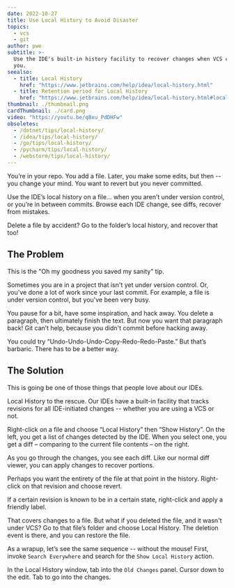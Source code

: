 ```yaml
---
date: 2022-10-27
title: Use Local History to Avoid Disaster
topics:
  - vcs
  - git
author: pwe
subtitle: >-
  Use the IDE's built-in history facility to recover changes when VCS can't help
  you.
seealso:
  - title: Local History
    href: "https://www.jetbrains.com/help/idea/local-history.html"
  - title: Retention period for Local History
    href: "https://www.jetbrains.com/help/idea/local-history.html#local-history-retention"
thumbnail: ./thumbnail.png
cardThumbnail: ./card.png
video: "https://youtu.be/qBxu_PdDHFw"
obsoletes:
  - /dotnet/tips/local-history/
  - /idea/tips/local-history/
  - /go/tips/local-history/
  - /pycharm/tips/local-history/
  - /webstorm/tips/local-history/
---
```


You’re in your repo. You add a file.
Later, you make some edits, but then -- you change your mind.
You want to revert but you never committed.

Use the IDE’s local history on a file… when you aren’t under version control, or you’re in between commits.
Browse each IDE change, see diffs, recover from mistakes.

Delete a file by accident?
Go to the folder’s local history, and recover that too!

## The Problem

This is the "Oh my goodness you saved my sanity" tip.

Sometimes you are in a project that isn't yet under version control.
Or, you've done a lot of work since your last commit.
For example, a file is under version control, but you've been very busy.

You pause for a bit, have some inspiration, and hack away.
You delete a paragraph, then ultimately finish the text.
But now you want that paragraph back!
Git can’t help, because you didn't commit before hacking away.

You could try “Undo-Undo-Undo-Copy-Redo-Redo-Paste.”
But that’s barbaric.
There has to be a better way.

## The Solution

This is going be one of those things that people love about our IDEs.

Local History to the rescue.
Our IDEs have a built-in facility that tracks revisions for all IDE-initiated changes -- whether you are using a VCS or not.

Right-click on a file and choose “Local History” then “Show History”.
On the left, you get a list of changes detected by the IDE.
When you select one, you get a diff – comparing to the current file contents – on the right.

As you go through the changes, you see each diff.
Like our normal diff viewer, you can apply changes to recover portions.

Perhaps you want the entirety of the file at that point in the history.
Right-click on that revision and choose revert.

If a certain revision is known to be in a certain state, right-click and apply a friendly label.

That covers changes to a file.
But what if you deleted the file, and it wasn't under VCS?
Go to that file’s folder and choose Local History.
The deletion event is there, and you can restore the file.

As a wrapup, let’s see the same sequence -- without the mouse!
First, invoke `Search Everywhere` and search for the `Show Local History` action.

In the Local History window, tab into the `Old Changes` panel.
Cursor down to the edit.
Tab to go into the changes.
